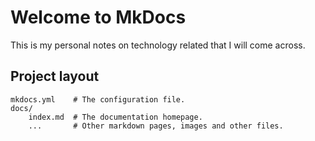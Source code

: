 # Welcome to MkDocs

This is my personal notes on technology related that I will come across.

## Project layout

    mkdocs.yml    # The configuration file.
    docs/
        index.md  # The documentation homepage.
        ...       # Other markdown pages, images and other files.
